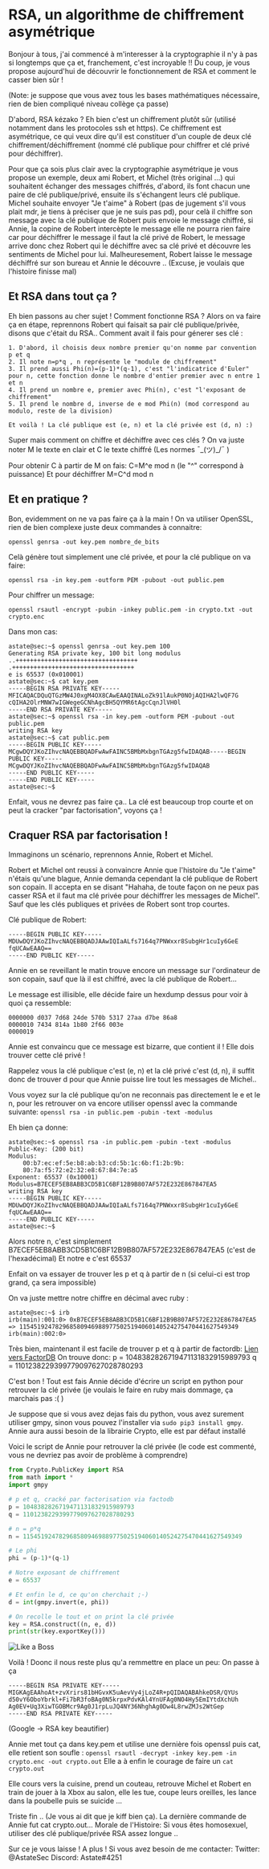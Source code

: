 # RSA, un algorithme de chiffrement asymétrique

Bonjour à tous, j'ai commencé à m'interesser à la cryptographie il n'y à pas si longtemps que ça et, franchement, c'est incroyable !! Du coup, je vous propose aujourd'hui de découvrir le fonctionnement de RSA et comment le casser bien sûr !

(Note: je suppose que vous avez tous les bases mathématiques nécessaire, rien de bien compliqué niveau collège ça passe)

D'abord, RSA kézako ? Eh bien c'est un chiffrement plutôt sûr (utilisé notamment dans les protocoles ssh et https). Ce chiffrement est asymétrique, ce qui veux dire qu'il est constituer d'un couple de deux clé chiffrement/déchiffrement (nommé clé publique pour chiffrer et clé privé pour déchiffrer). 

Pour que ça sois plus clair avec la cryptographie asymétrique je vous propose un exemple, deux ami Robert, et Michel (très original ...) qui souhaitent échanger des messages chiffrés, d'abord, ils font chacun une paire de clé publique/privé, ensuite ils s'échangent leurs clé publique. Michel souhaite envoyer "Je t'aime" à Robert (pas de jugement s'il vous plait mdr, je tiens à préciser que je ne suis pas pd), pour celà il chiffre son message avec la clé publique de Robert puis envoie le message chiffré, si Annie, la copine de Robert intercèpte le message elle ne pourra rien faire car pour déchiffrer le message il faut la clé privé de Robert, le message arrive donc chez Robert qui le déchiffre avec sa clé privé et découvre les sentiments de Michel pour lui. Malheuresement, Robert laisse le message déchiffré sur son bureau et Annie le découvre .. (Excuse, je voulais que l'histoire finisse mal)

## Et RSA dans tout ça ? 

Eh bien passons au cher sujet ! Comment fonctionne RSA ? Alors on va faire ça en étape, reprennons Robert qui faisait sa pair clé publique/privée, disons que c'était du RSA.. Comment avait il fais pour génerer ses clé : 

```
1. D'abord, il choisis deux nombre premier qu'on nomme par convention p et q
2. Il note n=p*q , n représente le "module de chiffrement"
3. Il prend aussi Phi(n)=(p-1)*(q-1), c'est "l'indicatrice d'Euler" pour n, cette fonction donne le nombre d'entier premier avec n entre 1 et n 
4. Il prend un nombre e, premier avec Phi(n), c'est "l'exposant de chiffrement"
5. Il prend le nombre d, inverse de e mod Phi(n) (mod correspond au modulo, reste de la division)

Et voilà ! La clé publique est (e, n) et la clé privée est (d, n) :)
```

Super mais comment on chiffre et déchiffre avec ces clés ? 
On va juste noter M le texte en clair et C le texte chiffré (Les normes ¯\_(ツ)_/¯ )

Pour obtenir C à partir de M on fais: C=M^e mod n (le "^" correspond à puissance)
Et pour déchiffrer M=C^d mod n

## Et en pratique ?

Bon, evidemment on ne va pas faire ça à la main ! On va utiliser OpenSSL, rien de bien complexe juste deux commandes à connaitre:
```
openssl genrsa -out key.pem nombre_de_bits
```

Celà génère tout simplement une clé privée, et pour la clé publique on va faire:

```
openssl rsa -in key.pem -outform PEM -pubout -out public.pem
```

Pour chiffrer un message:
```
openssl rsautl -encrypt -pubin -inkey public.pem -in crypto.txt -out crypto.enc
```

Dans mon cas:
```
astate@sec:~$ openssl genrsa -out key.pem 100
Generating RSA private key, 100 bit long modulus
..++++++++++++++++++++++++++++++++++
.++++++++++++++++++++++++++++++++++
e is 65537 (0x010001)
astate@sec:~$ cat key.pem
-----BEGIN RSA PRIVATE KEY-----
MFICAQACDQuQTGzMW4J0xgM4OX8CAwEAAQINALoZk91lAukP0NOjAQIHA2lwQF7G
cQIHA2OlrMNW7wIGWegeGCNhAgcBH5QYMR6tAgcCqnJlVH0l
-----END RSA PRIVATE KEY-----
astate@sec:~$ openssl rsa -in key.pem -outform PEM -pubout -out public.pem
writing RSA key
astate@sec:~$ cat public.pem
-----BEGIN PUBLIC KEY-----
MCgwDQYJKoZIhvcNAQEBBQADFwAwFAINC5BMbMxbgnTGAzg5fwIDAQAB-----BEGIN PUBLIC KEY-----
MCgwDQYJKoZIhvcNAQEBBQADFwAwFAINC5BMbMxbgnTGAzg5fwIDAQAB
-----END PUBLIC KEY-----
-----END PUBLIC KEY-----
astate@sec:~$ 
```
Enfait, vous ne devrez pas faire ça.. La clé est beaucoup trop courte et on peut la cracker "par factorisation", voyons ça !

## Craquer RSA par factorisation !

Immaginons un scénario, reprennons Annie, Robert et Michel.

Robert et Michel ont reussi à convaincre Annie que l'histoire du "Je t'aime" n'étais qu'une blague, Annie demanda cependant la clé publique de Robert son copain. Il accepta en se disant "Hahaha, de toute façon on ne peux pas casser RSA et il faut ma clé privée pour déchiffrer les messages de Michel". Sauf que les clés publiques et privées de Robert sont trop courtes.

Clé publique de Robert: 
```
-----BEGIN PUBLIC KEY-----
MDUwDQYJKoZIhvcNAQEBBQADJAAwIQIaALfs7164q7PNWxxr8SubgHr1cuIy6GeE
fqUCAwEAAQ==
-----END PUBLIC KEY-----
```

Annie en se reveillant le matin trouve encore un message sur l'ordinateur de son copain, sauf que là il est chiffré, avec la clé publique de Robert... 

Le message est illisible, elle décide faire un hexdump dessus pour voir à quoi ça ressemble:

```
0000000 d037 7d68 24de 570b 5317 27aa d7be 86a8
0000010 7434 814a 1b80 2f66 003e               
0000019
```

Annie est convaincu que ce message est bizarre, que contient il ! Elle dois trouver cette clé privé ! 

Rappelez vous la clé publique c'est (e, n) et la clé privé c'est (d, n), il suffit donc de trouver d pour que Annie puisse lire tout les messages de Michel..

Vous voyez sur la clé publique qu'on ne reconnais pas directement le e et le n, pour les retrouver on va encore utiliser openssl avec la commande suivante:
```openssl rsa -in public.pem -pubin -text -modulus```

Eh bien ça donne:

```
astate@sec:~$ openssl rsa -in public.pem -pubin -text -modulus
Public-Key: (200 bit)
Modulus:
    00:b7:ec:ef:5e:b8:ab:b3:cd:5b:1c:6b:f1:2b:9b:
    80:7a:f5:72:e2:32:e8:67:84:7e:a5
Exponent: 65537 (0x10001)
Modulus=B7ECEF5EB8ABB3CD5B1C6BF12B9B807AF572E232E867847EA5
writing RSA key
-----BEGIN PUBLIC KEY-----
MDUwDQYJKoZIhvcNAQEBBQADJAAwIQIaALfs7164q7PNWxxr8SubgHr1cuIy6GeE
fqUCAwEAAQ==
-----END PUBLIC KEY-----
astate@sec:~$ 

```
Alors notre n, c'est simplement B7ECEF5EB8ABB3CD5B1C6BF12B9B807AF572E232E867847EA5 (c'est de l'hexadécimal)
Et notre e c'est 65537

Enfait on va essayer de trouver les p et q à partir de n (si celui-ci est trop grand, ça sera impossible)

On va juste mettre notre chiffre en décimal avec ruby :
```
astate@sec:~$ irb 
irb(main):001:0> 0xB7ECEF5EB8ABB3CD5B1C6BF12B9B807AF572E232E867847EA5
=> 1154519247829685809469889775025194060140524275470441627549349
irb(main):002:0> 
``` 

Très bien, maintenant il est facile de trouver p et q à partir de factordb: [Lien vers FactorDB](https://factordb.com) 
On trouve donc:
p = 1048382826719471131832915989793
q = 1101238229399779097627028780293

C'est bon ! Tout est fais Annie décide d'écrire un script en python pour retrouver la clé privée (je voulais le faire en ruby mais dommage, ça marchais pas :( )

Je suppose que si vous avez dejas fais du python, vous avez surement utiliser gmpy, sinon vous pouvez l'installer via ```sudo pip3 install gmpy```. Annie aura aussi besoin de la librairie Crypto, elle est par défaut installé

Voici le script de Annie pour retrouver la clé privée (le code est commenté, vous ne devriez pas avoir de problème à comprendre)

```python
from Crypto.PublicKey import RSA
from math import *
import gmpy

# p et q, cracké par factorisation via factodb
p = 1048382826719471131832915989793
q = 1101238229399779097627028780293

# n = p*q
n = 1154519247829685809469889775025194060140524275470441627549349

# Le phi
phi = (p-1)*(q-1)

# Notre exposant de chiffrement
e = 65537

# Et enfin le d, ce qu'on cherchait ;-)
d = int(gmpy.invert(e, phi))

# On recolle le tout et on print la clé privée
key = RSA.construct((n, e, d))
print(str(key.exportKey()))
```

![Like a Boss](image.png)

Voilà ! Doonc il nous reste plus qu'a remmettre en place un peu:
On passe à ça
```
-----BEGIN RSA PRIVATE KEY-----
MIGKAgEAAhoAt+zvXrirs81bHGvxK5uAevVy4jLoZ4R+pQIDAQABAhkeDSR/QYUs
d50vY6OboYbrkl+Fi7bR3foBAg0N5krpxPdvKAl4YnUFAg0NO4Hy5EmIYtdXchUh
Ag0EV+Uq3XiwTGOBMcr9Ag0J1rpLuJQ4NY36NhghAg0Dw4L8rwZMJs2WtGep
-----END RSA PRIVATE KEY-----
```
(Google -> RSA key beautifier)

Annie met tout ça dans key.pem et utilise une dernière fois openssl puis cat, elle retient son soufle :
```openssl rsautl -decrypt -inkey key.pem -in crypto.enc -out crypto.out```
Elle a à enfin le courage de faire un ```cat crypto.out```


Elle cours vers la cuisine, prend un couteau, retrouve Michel et Robert en train de jouer à la Xbox au salon, elle les tue, coupe leurs oreilles, les lance dans la poubelle puis se suicide ...

Triste fin .. (Je vous ai dit que je kiff bien ça). La dernière commande de Annie fut cat crypto.out...
Morale de l'Histoire: Si vous êtes homosexuel, utiliser des clé publique/privée RSA assez longue ..

Sur ce je vous laisse ! A plus ! Si vous avez besoin de me contacter:
Twitter: @AstateSec
Discord: Astate#4251
